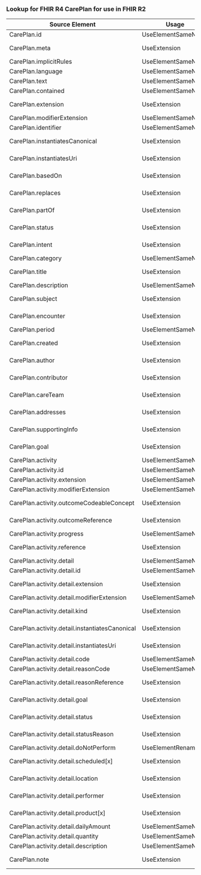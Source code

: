 ### Lookup for FHIR R4 CarePlan for use in FHIR R2

| Source Element | Usage | Target |
| -------------- | ----- | ------ |
| CarePlan.id | UseElementSameName | CarePlan.id |
| CarePlan.meta | UseExtension | http://hl7.org/fhir/4.0/StructureDefinition/extension-CarePlan.meta |
| CarePlan.implicitRules | UseElementSameName | CarePlan.implicitRules |
| CarePlan.language | UseElementSameName | CarePlan.language |
| CarePlan.text | UseElementSameName | CarePlan.text |
| CarePlan.contained | UseElementSameName | CarePlan.contained |
| CarePlan.extension | UseExtension | http://hl7.org/fhir/4.0/StructureDefinition/extension-CarePlan.extension |
| CarePlan.modifierExtension | UseElementSameName | CarePlan.modifierExtension |
| CarePlan.identifier | UseElementSameName | CarePlan.identifier |
| CarePlan.instantiatesCanonical | UseExtension | http://hl7.org/fhir/4.0/StructureDefinition/extension-CarePlan.instantiatesCanonical |
| CarePlan.instantiatesUri | UseExtension | http://hl7.org/fhir/4.0/StructureDefinition/extension-CarePlan.instantiatesUri |
| CarePlan.basedOn | UseExtension | http://hl7.org/fhir/4.0/StructureDefinition/extension-CarePlan.basedOn |
| CarePlan.replaces | UseExtension | http://hl7.org/fhir/4.0/StructureDefinition/extension-CarePlan.replaces |
| CarePlan.partOf | UseExtension | http://hl7.org/fhir/4.0/StructureDefinition/extension-CarePlan.partOf |
| CarePlan.status | UseExtension | http://hl7.org/fhir/4.0/StructureDefinition/extension-CarePlan.status |
| CarePlan.intent | UseExtension | http://hl7.org/fhir/4.0/StructureDefinition/extension-CarePlan.intent |
| CarePlan.category | UseElementSameName | CarePlan.category |
| CarePlan.title | UseExtension | http://hl7.org/fhir/4.0/StructureDefinition/extension-CarePlan.title |
| CarePlan.description | UseElementSameName | CarePlan.description |
| CarePlan.subject | UseExtension | http://hl7.org/fhir/4.0/StructureDefinition/extension-CarePlan.subject |
| CarePlan.encounter | UseExtension | http://hl7.org/fhir/4.0/StructureDefinition/extension-CarePlan.encounter |
| CarePlan.period | UseElementSameName | CarePlan.period |
| CarePlan.created | UseExtension | http://hl7.org/fhir/4.0/StructureDefinition/extension-CarePlan.created |
| CarePlan.author | UseExtension | http://hl7.org/fhir/4.0/StructureDefinition/extension-CarePlan.author |
| CarePlan.contributor | UseExtension | http://hl7.org/fhir/4.0/StructureDefinition/extension-CarePlan.contributor |
| CarePlan.careTeam | UseExtension | http://hl7.org/fhir/4.0/StructureDefinition/extension-CarePlan.careTeam |
| CarePlan.addresses | UseExtension | http://hl7.org/fhir/4.0/StructureDefinition/extension-CarePlan.addresses |
| CarePlan.supportingInfo | UseExtension | http://hl7.org/fhir/4.0/StructureDefinition/extension-CarePlan.supportingInfo |
| CarePlan.goal | UseExtension | http://hl7.org/fhir/4.0/StructureDefinition/extension-CarePlan.goal |
| CarePlan.activity | UseElementSameName | CarePlan.activity |
| CarePlan.activity.id | UseElementSameName | CarePlan.activity.id |
| CarePlan.activity.extension | UseElementSameName | CarePlan.activity.extension |
| CarePlan.activity.modifierExtension | UseElementSameName | CarePlan.activity.modifierExtension |
| CarePlan.activity.outcomeCodeableConcept | UseExtension | http://hl7.org/fhir/4.0/StructureDefinition/extension-CarePlan.activity.outcomeCodeableConcept |
| CarePlan.activity.outcomeReference | UseExtension | http://hl7.org/fhir/4.0/StructureDefinition/extension-CarePlan.activity.outcomeReference |
| CarePlan.activity.progress | UseElementSameName | CarePlan.activity.progress |
| CarePlan.activity.reference | UseExtension | http://hl7.org/fhir/4.0/StructureDefinition/extension-CarePlan.activity.reference |
| CarePlan.activity.detail | UseElementSameName | CarePlan.activity.detail |
| CarePlan.activity.detail.id | UseElementSameName | CarePlan.activity.detail.id |
| CarePlan.activity.detail.extension | UseExtension | http://hl7.org/fhir/4.0/StructureDefinition/extension-CarePlan.activity.detail.extension |
| CarePlan.activity.detail.modifierExtension | UseElementSameName | CarePlan.activity.detail.modifierExtension |
| CarePlan.activity.detail.kind | UseExtension | http://hl7.org/fhir/4.0/StructureDefinition/extension-CarePlan.activity.detail.kind |
| CarePlan.activity.detail.instantiatesCanonical | UseExtension | http://hl7.org/fhir/4.0/StructureDefinition/extension-CarePlan.activity.detail.instantiatesCanonical |
| CarePlan.activity.detail.instantiatesUri | UseExtension | http://hl7.org/fhir/4.0/StructureDefinition/extension-CarePlan.activity.detail.instantiatesUri |
| CarePlan.activity.detail.code | UseElementSameName | CarePlan.activity.detail.code |
| CarePlan.activity.detail.reasonCode | UseElementSameName | CarePlan.activity.detail.reasonCode |
| CarePlan.activity.detail.reasonReference | UseExtension | http://hl7.org/fhir/4.0/StructureDefinition/extension-CarePlan.activity.detail.reasonReference |
| CarePlan.activity.detail.goal | UseExtension | http://hl7.org/fhir/4.0/StructureDefinition/extension-CarePlan.activity.detail.goal |
| CarePlan.activity.detail.status | UseExtension | http://hl7.org/fhir/4.0/StructureDefinition/extension-CarePlan.activity.detail.status |
| CarePlan.activity.detail.statusReason | UseExtension | http://hl7.org/fhir/4.0/StructureDefinition/extension-CarePlan.activity.detail.statusReason |
| CarePlan.activity.detail.doNotPerform | UseElementRenamed | CarePlan.activity.detail.prohibited |
| CarePlan.activity.detail.scheduled[x] | UseExtension | http://hl7.org/fhir/4.0/StructureDefinition/extension-CarePlan.activity.detail.scheduled |
| CarePlan.activity.detail.location | UseExtension | http://hl7.org/fhir/4.0/StructureDefinition/extension-CarePlan.activity.detail.location |
| CarePlan.activity.detail.performer | UseExtension | http://hl7.org/fhir/4.0/StructureDefinition/extension-CarePlan.activity.detail.performer |
| CarePlan.activity.detail.product[x] | UseExtension | http://hl7.org/fhir/4.0/StructureDefinition/extension-CarePlan.activity.detail.product |
| CarePlan.activity.detail.dailyAmount | UseElementSameName | CarePlan.activity.detail.dailyAmount |
| CarePlan.activity.detail.quantity | UseElementSameName | CarePlan.activity.detail.quantity |
| CarePlan.activity.detail.description | UseElementSameName | CarePlan.activity.detail.description |
| CarePlan.note | UseExtension | http://hl7.org/fhir/4.0/StructureDefinition/extension-CarePlan.note |
